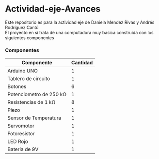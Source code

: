 # Actividad-eje-Avances

Este repositorio es para la actividad eje de Daniela Mendez Rivas y Andrés Rodríguez Cantú<br />El proyecto en sí trata de una computadora muy basica construida con los siguientes componentes<br />

### Componentes

| Componente    | Cantidad |
| -------- | ------- |
| Arduino UNO  | 1    |
| Tablero de circuito |  1  |
| Botones    | 6    |
| Potenciometro de 250 kΩ     | 1    |
| Resistencias de 1 kΩ  | 8    |
| Piezo    | 1    |
| Sensor de Temperatura    | 1    |
| Servomotor    | 1    |
| Fotoresistor    | 1    |
| LED Rojo    | 1    |
| Bateria de 9V    | 1    |
